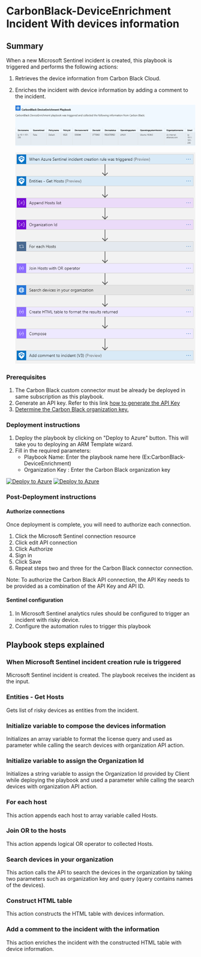 # CarbonBlack-DeviceEnrichment Incident With devices information

## Summary

 When a new Microsoft Sentinel incident is created, this playbook is triggered and performs the following actions:

 1. Retrieves the device information from Carbon Black Cloud.
 2. Enriches the incident with device information by adding a comment to the incident.

    ![Comment example](./images/IncidentComment.png)

    ![CarbonBlack-Enrich Incident With devices information](./images/designerOverviewLight.png)

### Prerequisites

1. The Carbon Black custom connector must be already be deployed in same subscription as this playbook.
2. Generate an API key. Refer to this link [how to generate the API Key](https://developer.carbonblack.com/reference/carbon-black-cloud/authentication/#creating-an-api-key)
3. [Determine the Carbon Black organization key.](https://developer.carbonblack.com/reference/carbon-black-cloud/authentication/#creating-an-api-key)

### Deployment instructions

1. Deploy the playbook by clicking on "Deploy to Azure" button. This will take you to deploying an ARM Template wizard.
2. Fill in the required parameters:
    * Playbook Name: Enter the playbook name here (Ex:CarbonBlack-DeviceEnrichment)
    * Organization Key : Enter the Carbon Black organization key

[![Deploy to Azure](https://aka.ms/deploytoazurebutton)](https://portal.azure.com/#create/Microsoft.Template/uri/https%3A%2F%2Fraw.githubusercontent.com%2FAzure%2FAzure-Sentinel%2Fmaster%2FSolutions%2FCarbonBlack%2FPlaybooks%2FCarbonBlack-DeviceEnrichment%2Fazuredeploy.json) [![Deploy to Azure](https://aka.ms/deploytoazuregovbutton)](https://portal.azure.us/#create/Microsoft.Template/uri/https%3A%2F%2Fraw.githubusercontent.com%2FAzure%2FAzure-Sentinel%2Fmaster%2FSolutions%2FCarbonBlack%2FPlaybooks%2FCarbonBlack-DeviceEnrichment%2Fazuredeploy.json)

### Post-Deployment instructions

#### Authorize connections

Once deployment is complete, you will need to authorize each connection.

1. Click the Microsoft Sentinel connection resource
2. Click edit API connection
3. Click Authorize
4. Sign in
5. Click Save
6. Repeat steps two and three for the Carbon Black connector connection.

Note: To authorize the Carbon Black API connection, the API Key needs to be provided as a combination of the API Key and API ID.

#### Sentinel configuration

1. In Microsoft Sentinel analytics rules should be configured to trigger an incident with risky device.
2. Configure the automation rules to trigger this playbook

## Playbook steps explained

### When Microsoft Sentinel incident creation rule is triggered

Microsoft Sentinel incident is created. The playbook receives the incident as the input.

### Entities - Get Hosts

Gets list of risky devices as entities from the incident.

### Initialize variable to compose the devices information

Initializes an array variable to format the license query and used as parameter while calling the search devices with organization API action.

### Initialize variable to assign the Organization Id

Initializes a string variable to assign the Organization Id provided by Client while deploying the playbook and used a parameter while calling the search devices with organization API action.

### For each host

This action appends each host to array variable called Hosts.

### Join OR to the hosts

This action appends logical OR operator to collected Hosts.

### Search devices in your organization

This action calls the API to search the devices in the organization by taking two parameters such as organization key and query (query contains names of the devices).

### Construct HTML table

This action constructs the HTML table with devices information.

### Add a comment to the incident with the information

This action enriches the incident with the constructed HTML table with device information.
